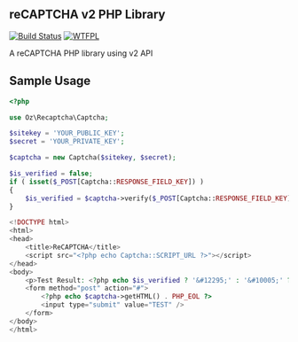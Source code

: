 ## reCAPTCHA v2 PHP Library

[![Build Status](https://travis-ci.org/schnabear/recaptcha.svg?branch=master)](https://travis-ci.org/schnabear/recaptcha)
[![WTFPL](http://www.wtfpl.net/wp-content/uploads/2012/12/wtfpl-badge-2.png)](http://www.wtfpl.net)

A reCAPTCHA PHP library using v2 API

## Sample Usage

```php
<?php

use Oz\Recaptcha\Captcha;

$sitekey = 'YOUR_PUBLIC_KEY';
$secret = 'YOUR_PRIVATE_KEY';

$captcha = new Captcha($sitekey, $secret);

$is_verified = false;
if ( isset($_POST[Captcha::RESPONSE_FIELD_KEY]) )
{
    $is_verified = $captcha->verify($_POST[Captcha::RESPONSE_FIELD_KEY]);
}
```

```php
<!DOCTYPE html>
<html>
<head>
    <title>ReCAPTCHA</title>
    <script src="<?php echo Captcha::SCRIPT_URL ?>"></script>
</head>
<body>
    <p>Test Result: <?php echo $is_verified ? '&#12295;' : '&#10005;' ?></p>
    <form method="post" action="#">
        <?php echo $captcha->getHTML() . PHP_EOL ?>
        <input type="submit" value="TEST" />
    </form>
</body>
</html>
```
